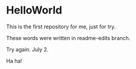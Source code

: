 # HelloWorld
This is the first repository for me, just for try.

These words were written in readme-edits branch.

Try again. July 2.

Ha ha!
